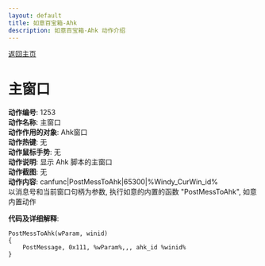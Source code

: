 ```yaml
---
layout: default
title: 如意百宝箱-Ahk
description: 如意百宝箱-Ahk 动作介绍
---
```

<link rel="stylesheet" href="../actions/css/atom-one-light.min.css">
<script src="../actions/js/highlight.min.js"></script>
<script>hljs.highlightAll();</script>

[返回主页](../index.md)

# [](#header-2) 主窗口

**动作编号**: 1253  
**动作名称**: 主窗口  
**动作作用的对象**: Ahk窗口  
**动作热键**: 无  
**动作鼠标手势**: 无  
**动作说明**: 显示 Ahk 脚本的主窗口  
**动作截图**: 无  
**动作内容**: canfunc|PostMessToAhk|65300|%Windy_CurWin_id%  
以消息号和当前窗口句柄为参数, 执行如意的内置的函数 "PostMessToAhk", 如意内置动作  

**代码及详细解释**:  

```Autohotkey
PostMessToAhk(wParam, winid)
{
	PostMessage, 0x111, %wParam%,,, ahk_id %winid%
}
```